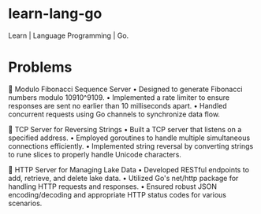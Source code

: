 # learn-lang-go
Learn | Language Programming | Go.


# Problems

🧮 Modulo Fibonacci Sequence Server
• Designed to generate Fibonacci numbers modulo 10910^9109.
• Implemented a rate limiter to ensure responses are sent no earlier than 10 milliseconds apart.
• Handled concurrent requests using Go channels to synchronize data flow.

🛜 TCP Server for Reversing Strings
• Built a TCP server that listens on a specified address.
• Employed goroutines to handle multiple simultaneous connections efficiently.
• Implemented string reversal by converting strings to rune slices to properly handle Unicode characters.

💾 HTTP Server for Managing Lake Data
• Developed RESTful endpoints to add, retrieve, and delete lake data.
• Utilized Go's net/http package for handling HTTP requests and responses.
• Ensured robust JSON encoding/decoding and appropriate HTTP status codes for various scenarios.

